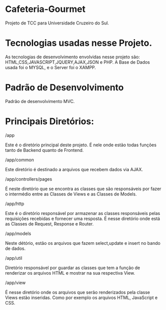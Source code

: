 # Cafeteria-Gourmet
Projeto de TCC para Universidade Cruzeiro do Sul.
# Tecnologias usadas nesse Projeto.

As tecnologias de desenvolvimento envolvidas nesse projeto são: HTML,CSS,JAVASCRIPT,JQUERY,AJAX,JSON e PHP.
A Base de Dados usada foi o MYSQL, e o Server foi o XAMPP.


# Padrão de Desenvolvimento

Padrão de desenvolvimento MVC.

# Principais Diretórios:

/app

Este é o diretório principal deste projeto. É nele onde estão todas funções tanto de Backend quanto de Frontend.


/app/common

Este diretório é destinado a arquivos que recebem dados via AJAX.


/app/controllers/pages

É neste diretório que se encontra as classes que são responsáveis por fazer o intermédio entre as Classes de Views e as Classes de Models.


/app/http

Este é o diretório responsável por armazenar as classes responsáveis pelas requisições recebidas e fornecer uma resposta. É nesse diretório onde está as Classes de Request, Response e Router.

/app/models

Neste détório, estão os arquivos que fazem select,update e insert no bando de dados.

/app/util

Diretório responsável por guardar as classes que tem a função de renderizar os arquivos HTML e mostrar na sua respectiva View. 

/app/view

É nesse diretório onde os arquivos que serão renderizados pela classe Views estão inseridas. Como por exemplo os arquivos HTML, JavaScript e CSS.





